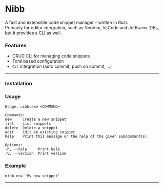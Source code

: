 # Nibb

A fast and extensible code snippet manager - written in Rust.  
Primarily for editor integration, such as NeoVim, VsCode and JetBrains IDEs, but
it provides a CLI as well.

### Features

- CRUD CLI for managing code snippets
- Toml based configuration
- `Git` integration (auto commit, push on commit, ...)

---

### Installation


### Usage
```text
Usage: nibb.exe <COMMAND>

Commands:
new     Create a new snippet
list    List snippets
delete  Delete a snippet
edit    Edit an existing snippet
help    Print this message or the help of the given subcommand(s)

Options:
-h, --help     Print help
-V, --version  Print version
```

### Example

````shell
nibb new "My new snippet" 
````


---